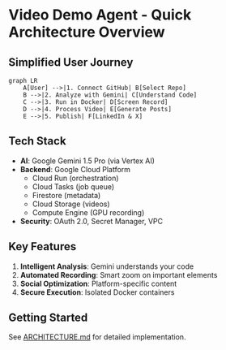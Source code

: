 # Video Demo Agent - Quick Architecture Overview

## Simplified User Journey

```mermaid
graph LR
    A[User] -->|1. Connect GitHub| B[Select Repo]
    B -->|2. Analyze with Gemini| C[Understand Code]
    C -->|3. Run in Docker| D[Screen Record]
    D -->|4. Process Video| E[Generate Posts]
    E -->|5. Publish| F[LinkedIn & X]
```

## Tech Stack
- **AI**: Google Gemini 1.5 Pro (via Vertex AI)
- **Backend**: Google Cloud Platform
  - Cloud Run (orchestration)
  - Cloud Tasks (job queue)
  - Firestore (metadata)
  - Cloud Storage (videos)
  - Compute Engine (GPU recording)
- **Security**: OAuth 2.0, Secret Manager, VPC

## Key Features
1. **Intelligent Analysis**: Gemini understands your code
2. **Automated Recording**: Smart zoom on important elements
3. **Social Optimization**: Platform-specific content
4. **Secure Execution**: Isolated Docker containers

## Getting Started
See [ARCHITECTURE.md](./ARCHITECTURE.md) for detailed implementation.
